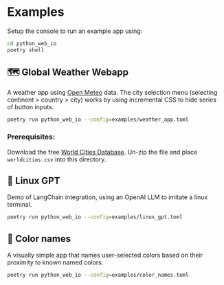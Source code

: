 # Examples

Setup the console to run an example app using:
```bash
cd python_web_io
poetry shell
```

## 🗺️ Global Weather Webapp
A weather app using [Open Meteo](https://open-meteo.com/) data. The city selection menu (selecting continent > country > city) works by using incremental CSS to hide series of button inputs.

```bash
poetry run python_web_io --config=examples/weather_app.toml
```

### Prerequisites:
Download the free [World Cities Database](https://simplemaps.com/data/world-cities). Un-zip the file and place `worldcities.csv` into this directory.

## 🤖 Linux GPT
Demo of LangChain integration, using an OpenAI LLM to imitate a linux terminal.

```bash
poetry run python_web_io --config=examples/linux_gpt.toml
```

## 🎨 Color names
A visually simple app that names user-selected colors based on their proximity to known named colors.

```bash
poetry run python_web_io --config=examples/color_names.toml
```